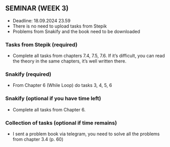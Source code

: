 ## SEMINAR (WEEK 3)
- Deadline: 18.09.2024 23.59
- There is no need to upload tasks from Stepik
- Problems from Snakify and the book need to be downloaded

### Tasks from Stepik (required)
- Complete all tasks from chapters 7.4, 7.5, 7.6. If it’s difficult, you can read the theory in the same chapters, it’s well written there.

### Snakify (required)
- From Chapter 6 (While Loop) do tasks 3, 4, 5, 6

### Snakify (optional if you have time left)
- Complete all tasks from Chapter 6. 

### Collection of tasks (optional if time remains)
- I sent a problem book via telegram, you need to solve all the problems from chapter 3.4 (p. 60)  